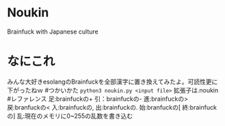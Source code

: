# Noukin
Brainfuck with Japanese culture
# なにこれ
みんな大好きesolangのBrainfuckを全部漢字に置き換えてみたよ。可読性更に下がったねｗ
#つかいかた
```python3 noukin.py <input file>```
拡張子は.noukin
#レファレンス
足:brainfuckの+
引：brainfuckの-
進:brainfuckの>
戻:branfuckの<
入:brainfuckの,
出:brainfuckの.
始:branfuckの[
終:brainfuckの]
乱:現在のメモリに0~255の乱数を書き込む

